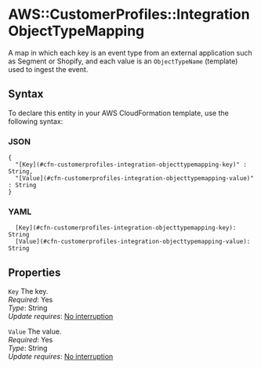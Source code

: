 # AWS::CustomerProfiles::Integration ObjectTypeMapping<a name="aws-properties-customerprofiles-integration-objecttypemapping"></a>

A map in which each key is an event type from an external application such as Segment or Shopify, and each value is an `ObjectTypeName` \(template\) used to ingest the event\.

## Syntax<a name="aws-properties-customerprofiles-integration-objecttypemapping-syntax"></a>

To declare this entity in your AWS CloudFormation template, use the following syntax:

### JSON<a name="aws-properties-customerprofiles-integration-objecttypemapping-syntax.json"></a>

```
{
  "[Key](#cfn-customerprofiles-integration-objecttypemapping-key)" : String,
  "[Value](#cfn-customerprofiles-integration-objecttypemapping-value)" : String
}
```

### YAML<a name="aws-properties-customerprofiles-integration-objecttypemapping-syntax.yaml"></a>

```
  [Key](#cfn-customerprofiles-integration-objecttypemapping-key): String
  [Value](#cfn-customerprofiles-integration-objecttypemapping-value): String
```

## Properties<a name="aws-properties-customerprofiles-integration-objecttypemapping-properties"></a>

`Key`  <a name="cfn-customerprofiles-integration-objecttypemapping-key"></a>
The key\.  
*Required*: Yes  
*Type*: String  
*Update requires*: [No interruption](https://docs.aws.amazon.com/AWSCloudFormation/latest/UserGuide/using-cfn-updating-stacks-update-behaviors.html#update-no-interrupt)

`Value`  <a name="cfn-customerprofiles-integration-objecttypemapping-value"></a>
The value\.  
*Required*: Yes  
*Type*: String  
*Update requires*: [No interruption](https://docs.aws.amazon.com/AWSCloudFormation/latest/UserGuide/using-cfn-updating-stacks-update-behaviors.html#update-no-interrupt)